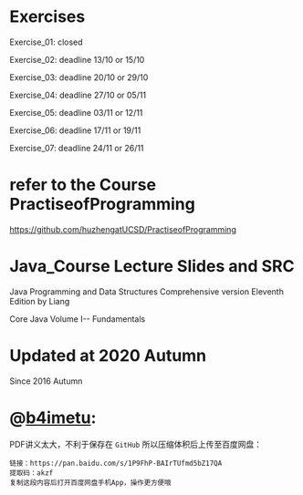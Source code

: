 # Exercises 
Exercise_01: closed 

Exercise_02: deadline 13/10 or 15/10

Exercise_03: deadline 20/10 or 29/10

Exercise_04: deadline 27/10 or 05/11 

Exercise_05: deadline 03/11 or 12/11 

Exercise_06: deadline 17/11 or 19/11

Exercise_07: deadline 24/11 or 26/11

# refer to the Course PractiseofProgramming
<https://github.com/huzhengatUCSD/PractiseofProgramming>

# Java_Course Lecture Slides and SRC
Java Programming and Data Structures Comprehensive version Eleventh Edition by Liang  

Core Java Volume I-- Fundamentals  

# Updated at 2020 Autumn 
Since 2016 Autumn

# @[b4imetu](https://github.com/b4imetu):
PDF讲义太大，不利于保存在 `GitHub` 所以压缩体积后上传至百度网盘：

```
链接：https://pan.baidu.com/s/1P9FhP-BAIrTUfmd5bZ17QA
提取码：akzf
复制这段内容后打开百度网盘手机App，操作更方便哦
```